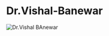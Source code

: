 # Dr.Vishal-Banewar
![Dr.Vishal BAnewar](https://i1.rgstatic.net/ii/profile.image/954891329617920-1604675242194_Q512/Vishal-Banewar.jpg)
